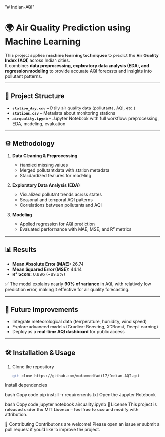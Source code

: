 "# Indian-AQI" 
# 🌍 Air Quality Prediction using Machine Learning

This project applies **machine learning techniques** to predict the **Air Quality Index (AQI)** across Indian cities.  
It combines **data preprocessing, exploratory data analysis (EDA), and regression modeling** to provide accurate AQI forecasts and insights into pollutant patterns.

---

## 📂 Project Structure
- **`station_day.csv`** – Daily air quality data (pollutants, AQI, etc.)  
- **`stations.csv`** – Metadata about monitoring stations  
- **`airquality.ipynb`** – Jupyter Notebook with full workflow: preprocessing, EDA, modeling, evaluation  

---

## ⚙️ Methodology
1. **Data Cleaning & Preprocessing**
   - Handled missing values
   - Merged pollutant data with station metadata
   - Standardized features for modeling  

2. **Exploratory Data Analysis (EDA)**
   - Visualized pollutant trends across states  
   - Seasonal and temporal AQI patterns  
   - Correlations between pollutants and AQI  

3. **Modeling**
   - Applied regression for AQI prediction  
   - Evaluated performance with MAE, MSE, and R² metrics  

---

## 📊 Results
- **Mean Absolute Error (MAE):** 26.74  
- **Mean Squared Error (MSE):** 44.14  
- **R² Score:** 0.896 (~89.6%)  

✅ The model explains nearly **90% of variance** in AQI, with relatively low prediction error, making it effective for air quality forecasting.

---

## 🚀 Future Improvements
- Integrate meteorological data (temperature, humidity, wind speed)  
- Explore advanced models (Gradient Boosting, XGBoost, Deep Learning)  
- Deploy as a **real-time AQI dashboard** for public access  

---

## 🛠️ Installation & Usage
1. Clone the repository  
   ```bash
   git clone https://github.com/muhammedfadil7/Indian-AQI.git
Install dependencies

bash
Copy code
pip install -r requirements.txt
Open the Jupyter Notebook

bash
Copy code
jupyter notebook airquality.ipynb
📌 License
This project is released under the MIT License – feel free to use and modify with attribution.

🤝 Contributing
Contributions are welcome! Please open an issue or submit a pull request if you’d like to improve the project.
